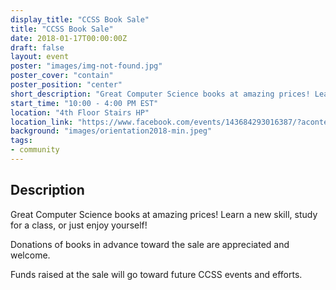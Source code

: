 ```yaml
---
display_title: "CCSS Book Sale"
title: "CCSS Book Sale"
date: 2018-01-17T00:00:00Z
draft: false
layout: event
poster: "images/img-not-found.jpg"
poster_cover: "contain"
poster_position: "center"
short_description: "Great Computer Science books at amazing prices! Learn a new skill, study for a class, or just enjoy yourself!"
start_time: "10:00 - 4:00 PM EST"
location: "4th Floor Stairs HP"
location_link: "https://www.facebook.com/events/143684293016387/?acontext=%7B%22event_action_history%22%3A[%7B%22surface%22%3A%22page%22%7D]%7D"
background: "images/orientation2018-min.jpeg"
tags:
- community
---
```


## Description

Great Computer Science books at amazing prices! Learn a new skill, study for a class, or just enjoy yourself!

Donations of books in advance toward the sale are appreciated and welcome.

Funds raised at the sale will go toward future CCSS events and efforts.